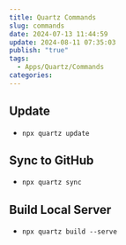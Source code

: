 ```yaml
---
title: Quartz Commands
slug: commands
date: 2024-07-13 11:44:59
update: 2024-08-11 07:35:03
publish: "true"
tags:
  - Apps/Quartz/Commands
categories: 
---
```


## Update

- `npx quartz update`

## Sync to GitHub

- `npx quartz sync`

## Build Local Server

- `npx quartz build --serve`

